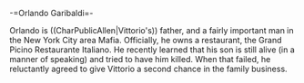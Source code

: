 -=Orlando Garibaldi=-

Orlando is ((CharPublicAllen|Vittorio's)) father, and a fairly important man in the New York City area Mafia. Officially, he owns a restaurant, the Grand Picino Restaurante Italiano. He recently learned that his son is still alive (in a manner of speaking) and tried to have him killed. When that failed, he reluctantly agreed to give Vittorio a second chance in the family business.
